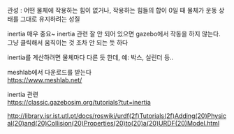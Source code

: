 관성 : 어떤 물체에 작용하는 힘이 없거나, 작용하는 힘들의 합이 0일 때 물체가 운동 상태를 그대로 유지하려는 성질

inertia 매우 중요~ inertia 관련 잘 안 되어 있으면 gazebo에서 작동을 하지 않는다.   
그냥 클릭해서 움직이는 것 조차 안 되는 듯 하다  

inertia를 계산하려면 물체마다 다른 듯 한데, 예: 박스, 실린더 등..

meshlab에서 다운로드를 받는다  
https://www.meshlab.net/

inertia 관련  
https://classic.gazebosim.org/tutorials?tut=inertia

http://library.isr.ist.utl.pt/docs/roswiki/urdf(2f)Tutorials(2f)Adding(20)Physical(20)and(20)Collision(20)Properties(20)to(20)a(20)URDF(20)Model.html
